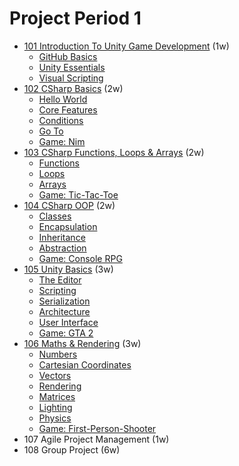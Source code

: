 # Project Period 1
 
- [101 Introduction To Unity Game Development](https://github.com/marczaku/101-introduction-to-unity-game-development) (1w)
  - [GitHub Basics](https://docs.google.com/presentation/d/1n-Z-gE7qqa1ir8QF2eeyKuZbBgPQyeh_/edit?usp=sharing&ouid=107156420442105520882&rtpof=true&sd=true)
  - [Unity Essentials](https://learn.unity.com/pathway/unity-essentials)
  - [Visual Scripting](https://learn.unity.com/project/introduction-to-visual-scripting?uv=2021.1)
- [102 CSharp Basics](https://github.com/marczaku/102-csharp-basics) (2w)
  - [Hello World](https://github.com/marczaku/102-csharp-basics/blob/main/1-hello-world)
  - [Core Features](https://github.com/marczaku/102-csharp-basics/blob/main/2-core-features)
  - [Conditions](https://github.com/marczaku/102-csharp-basics/blob/main/3-conditions)
  - [Go To](https://github.com/marczaku/102-csharp-basics/blob/main/4-go-to)
  - [Game: Nim](https://github.com/marczaku/102-csharp-basics/blob/main/5-game-on)
- [103 CSharp Functions, Loops & Arrays](https://github.com/marczaku/103-csharp-functions-loops-and-arrays) (2w)
  - [Functions](https://github.com/marczaku/103-csharp-functions-loops-and-arrays/blob/main/1-functions)
  - [Loops](https://github.com/marczaku/103-csharp-functions-loops-and-arrays/blob/main/2-loops)
  - [Arrays](https://github.com/marczaku/103-csharp-functions-loops-and-arrays/blob/main/3-arrays)
  - [Game: Tic-Tac-Toe](https://github.com/marczaku/103-csharp-functions-loops-and-arrays/blob/main/4-game-on)
- [104 CSharp OOP](https://github.com/marczaku/104-csharp-oop) (2w)
  - [Classes](https://github.com/marczaku/104-csharp-oop/blob/main/1-classes)
  - [Encapsulation](https://github.com/marczaku/104-csharp-oop/blob/main/2-encapsulation)
  - [Inheritance](https://github.com/marczaku/104-csharp-oop/blob/main/3-inheritance)
  - [Abstraction](https://github.com/marczaku/104-csharp-oop/blob/main/4-abstraction)
  - [Game: Console RPG](https://github.com/marczaku/104-csharp-oop/blob/main/5-game-on)
- [105 Unity Basics](https://github.com/marczaku/105-unity-basics) (3w)
  - [The Editor](https://github.com/marczaku/105-unity-basics/blob/main/1-the-editor)
  - [Scripting](https://github.com/marczaku/105-unity-basics/blob/main/2-scripting)
  - [Serialization](https://github.com/marczaku/105-unity-basics/blob/main/3-serialization)
  - [Architecture](https://github.com/marczaku/105-unity-basics/blob/main/4-architecture)
  - [User Interface](https://github.com/marczaku/105-unity-basics/tree/main/5-user-interface)
  - [Game: GTA 2](https://github.com/marczaku/105-unity-basics/tree/main/6-game-on)
- [106 Maths & Rendering](https://github.com/marczaku/106-maths-and-physics) (3w)
  - [Numbers](https://github.com/marczaku/106-maths-and-physics/blob/main/1-numbers)
  - [Cartesian Coordinates](https://github.com/marczaku/106-maths-and-physics/blob/main/2-cartesian-coordinates)
  - [Vectors](https://github.com/marczaku/106-maths-and-physics/blob/main/3-vectors)
  - [Rendering](https://github.com/marczaku/106-maths-and-physics/blob/main/4-rendering)
  - [Matrices](https://github.com/marczaku/106-maths-and-physics/blob/main/5-matrices)
  - [Lighting](https://github.com/marczaku/106-maths-and-physics/tree/main/6-lighting)
  - [Physics](https://github.com/marczaku/106-maths-and-physics/tree/main/6-physics)
  - [Game: First-Person-Shooter](https://github.com/marczaku/106-maths-and-physics/tree/main/7-game-on)
- 107 Agile Project Management (1w)
- 108 Group Project (6w)